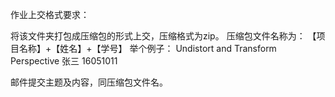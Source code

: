 作业上交格式要求：

将该文件夹打包成压缩包的形式上交，压缩格式为zip。
压缩包文件名称为：
【项目名称】+【姓名】+【学号】
举个例子：
Undistort and Transform Perspective 张三 16051011

邮件提交主题及内容，同压缩包文件名。


